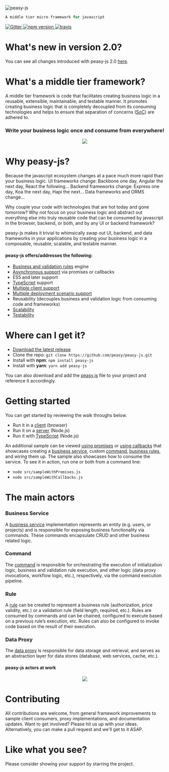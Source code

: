 ![peasy-js](https://www.dropbox.com/s/2yajr2x9yevvzbm/peasy3.png?dl=0&raw=1)

```javascript
A middle tier micro-framework for javascript
```

<p>
<a href="https://gitter.im/peasy/peasy-js?utm_source=badge&utm_medium=badge&utm_campaign=pr-badge&utm_content=badge" target="_blank">
	<img src="https://badges.gitter.im/peasy/peasy-js.svg" alt="Gitter">
</a>
<a href="https://www.npmjs.com/package/peasy-js" target="_blank">
	<img src="https://badge.fury.io/js/peasy-js.svg" alt="npm version">
</a>
<a href="https://travis-ci.org/peasy/peasy-js">
	<img src="https://travis-ci.org/peasy/peasy-js.svg?branch=master" alt="travis">
</a>
</p>

# What's new in version 2.0?

You can see all changes introduced with peasy-js 2.0 [here](https://github.com/peasy/peasy-js/wiki/new-in-2.0).

# What's a middle tier framework?

A middle tier framework is code that facilitates creating business logic in a reusable, extensible, maintainable, and testable manner.   It promotes creating business logic that is completely decoupled from its consuming technologies and helps to ensure that separation of concerns ([SoC](https://en.wikipedia.org/wiki/Separation_of_concerns)) are adhered to.

<h3 align="center">Write your business logic once and consume from everywhere!</h3>
<p align="center">
  <img src="https://www.dropbox.com/s/o66hcg38hi88jej/Untitled%20Diagram%20%286%29.png?dl=0&raw=1">
</p>

# Why peasy-js?

Because the javascript ecosystem changes at a pace much more rapid than your business logic.  UI frameworks change: Backbone one day, Angular the next day, React the following...  Backend frameworks change: Express one day, Koa the next day, Hapi the next... Data frameworks and ORMS change...

Why couple your code with technologies that are hot today and gone tomorrow?  Why not focus on your business logic and abstract out everything else into truly reusable code that can be consumed by javascript in the browser, backend, or both, and by any UI or backend framework?

peasy-js makes it trivial to whimsically swap out UI, backend, and data frameworks in your applications by creating your business logic in a composable, reusable, scalable, and testable manner.

#### peasy-js offers/addresses the following:

- [Business and validation rules](https://github.com/peasy/peasy-js/wiki/Business-and-Validation-Rules) engine
- [Asynchronous support](https://github.com/peasy/peasy-js/wiki/asynchronous-api) via promises or callbacks
- ES5 and later support
- [TypeScript](https://github.com/peasy/peasy-js/wiki/new-in-2.0#typescript-support) support
- [Multiple client support](https://github.com/peasy/peasy-js/wiki/Multiple-Client-Support)
- [Multiple deployment scenario support](https://github.com/peasy/peasy-js/wiki/Data-Proxy#multiple-deployment-scenarios)
- Reusability (decouples business and validation logic from consuming code and frameworks)
- [Scalability](https://github.com/peasy/peasy-js/wiki/Data-Proxy#scalability)
- [Testability](https://github.com/peasy/peasy-js/wiki/Testing)

# Where can I get it?

- [Download the latest release](https://github.com/peasy/peasy-js/archive/master.zip)
- Clone the repo: ```git clone https://github.com/peasy/peasy-js.git```
- Install with **npm**: ```npm install peasy-js```
- Install with **yarn**: ```yarn add peasy-js```

You can also download and add the [peasy.js](https://github.com/peasy/peasy-js/blob/master/dist/peasy.js) file to your project and reference it accordingly.

# Getting started

You can get started by reviewing the walk throughs below.

- Run it in a [client](https://github.com/peasy/peasy-js/wiki/Browser-sample) (browser)
- Run it on a [server](https://github.com/peasy/peasy-js/wiki/node.js-sample) (Node.js)
- Run it with [TypeScript](https://github.com/peasy/peasy-js/wiki/typescript-node.js-sample) (Node.js)

An additional sample can be viewed [using promises](https://github.com/peasy/peasy-js/blob/master/src/sampleWithPromises.js) or [using callbacks](https://github.com/peasy/peasy-js/blob/master/src/sampleWithCallbacks.js) that showcases creating a [business service](https://github.com/peasy/peasy-js/wiki/businessservice), custom [command](https://github.com/peasy/peasy-js/wiki/command), [business rules](https://github.com/peasy/peasy-js/wiki/Business-and-Validation-Rules), and wiring them up.  The sample also showcases how to consume the service.  To see it in action, run one or both from a command line:

-  ```node src/sampleWithPromises.js```
-  ```node src/sampleWithCallbacks.js```

# The main actors

### Business Service
A [business service](https://github.com/peasy/peasy-js/wiki/BusinessService) implementation represents an entity (e.g. users, or projects) and is responsible for exposing business functionality via commands. These commands encapsulate CRUD and other business related logic.

### Command
The [command](https://github.com/peasy/peasy-js/wiki/Command) is responsible for orchestrating the execution of initialization logic, business and validation rule execution, and other logic (data proxy invocations, workflow logic, etc.), respectively, via the command execution pipeline.

### Rule
A [rule](https://github.com/peasy/peasy-js/wiki/Business-and-Validation-Rules) can be created to represent a business rule (authorization, price validity, etc.) or a validation rule (field length, required, etc.). Rules are consumed by commands and can be chained, configured to execute based on a previous rule’s execution, etc. Rules can also be configured to invoke code based on the result of their execution.

### Data Proxy
The [data proxy](https://github.com/peasy/peasy-js/wiki/Data-Proxy) is responsible for data storage and retrieval, and serves as an abstraction layer for data stores (database, web services, cache, etc.).

#### peasy-js actors at work
<p align="center">
  <img src="https://www.dropbox.com/s/1e56270hp1plhly/peasy-js-uml.png?dl=0&raw=1">
</p>

# Contributing

All contributions are welcome, from general framework improvements to sample client consumers, proxy implementations, and documentation updates.  Want to get involved?  Please hit us up with your ideas.  Alternatively, you can make a pull request and we'll get to it ASAP.

# Like what you see?

Please consider showing your support by starring the project.
